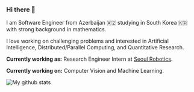 ### Hi there 👋  

I am Software Engineer from Azerbaijan :azerbaijan: studying in South Korea :kr: with strong background in mathematics.  

I love working on challenging problems and interested in Artificial Intelligence, Distributed/Parallel Computing, and Quantitative Research.  

**Currently working as:** Research Engineer Intern at [Seoul Robotics](https://www.seoulrobotics.org/).  

**Currently working on:** Computer Vision and Machine Learning.  

![My github stats](https://github-readme-stats.vercel.app/api?username=miraliahmadli&show_icons=true&line_height=40)  

<!--
**miraliahmadli/miraliahmadli** is a ✨ _special_ ✨ repository because its `README.md` (this file) appears on your GitHub profile.
[![HitCount](http://hits.dwyl.com/miraliahmadli/miraliahmadli.svg)](http://hits.dwyl.com/miraliahmadli/miraliahmadli)  

Here are some ideas to get you started:

- 🔭 I’m currently working on ...
- 🌱 I’m currently learning ...
- 👯 I’m looking to collaborate on ...
- 🤔 I’m looking for help with ...
- 💬 Ask me about ...
- 📫 How to reach me: ...
- 😄 Pronouns: ...
- ⚡ Fun fact: ...
-->
